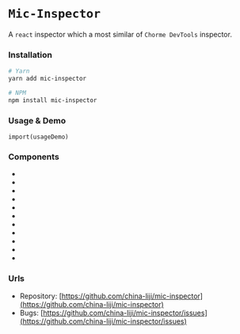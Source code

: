 # `Mic-Inspector`
A `react` inspector which a most similar of `Chorme DevTools` inspector.

### Installation
```bash
# Yarn
yarn add mic-inspector

# NPM
npm install mic-inspector
```

### Usage & Demo
```demo
import(usageDemo)
```

### Components
* [<Inspector />](./inspector)
* [<DomInspector />](./dom-inspector)
* [<Properties />](./properties)
* [<Property />](./property)
* [<PropertyName />](./property-name)
* [<PropertyValue />](./property-value)
* [<GetterValue />](./getter-value)
* [<NumberValue />](./number-value)
* [<ObjectValue />](./object-value)
* [<StringValue />](./string-value)
* [<UnknownValue />](./unknown-value)

### Urls
* Repository: [https://github.com/china-liji/mic-inspector](https://github.com/china-liji/mic-inspector)
* Bugs: [https://github.com/china-liji/mic-inspector/issues](https://github.com/china-liji/mic-inspector/issues)